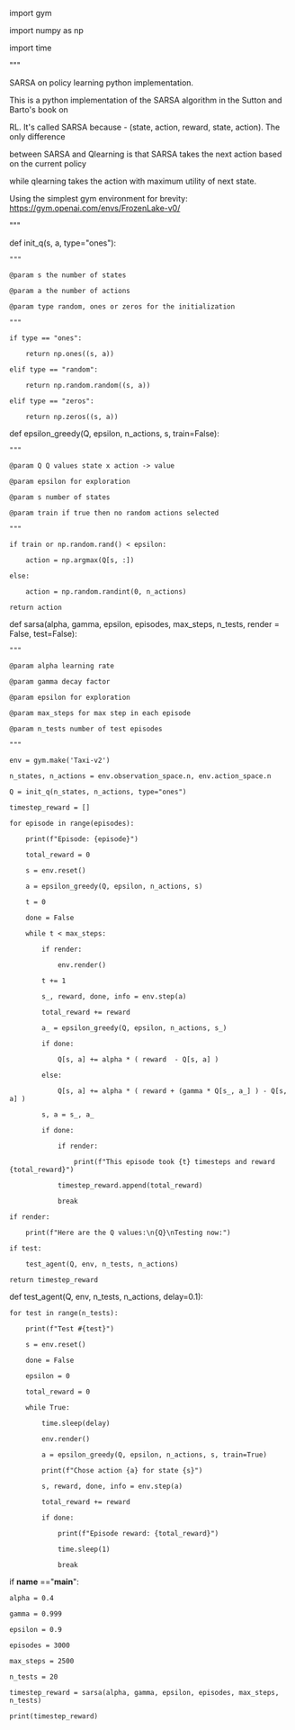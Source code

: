
import gym

import numpy as np

import time



"""

SARSA on policy learning python implementation.

This is a python implementation of the SARSA algorithm in the Sutton and Barto's book on

RL. It's called SARSA because - (state, action, reward, state, action). The only difference

between SARSA and Qlearning is that SARSA takes the next action based on the current policy

while qlearning takes the action with maximum utility of next state.

Using the simplest gym environment for brevity: https://gym.openai.com/envs/FrozenLake-v0/

"""



def init_q(s, a, type="ones"):

    """

    @param s the number of states

    @param a the number of actions

    @param type random, ones or zeros for the initialization

    """

    if type == "ones":

        return np.ones((s, a))

    elif type == "random":

        return np.random.random((s, a))

    elif type == "zeros":

        return np.zeros((s, a))





def epsilon_greedy(Q, epsilon, n_actions, s, train=False):

    """

    @param Q Q values state x action -> value

    @param epsilon for exploration

    @param s number of states

    @param train if true then no random actions selected

    """

    if train or np.random.rand() < epsilon:

        action = np.argmax(Q[s, :])

    else:

        action = np.random.randint(0, n_actions)

    return action



def sarsa(alpha, gamma, epsilon, episodes, max_steps, n_tests, render = False, test=False):

    """

    @param alpha learning rate

    @param gamma decay factor

    @param epsilon for exploration

    @param max_steps for max step in each episode

    @param n_tests number of test episodes

    """

    env = gym.make('Taxi-v2')

    n_states, n_actions = env.observation_space.n, env.action_space.n

    Q = init_q(n_states, n_actions, type="ones")

    timestep_reward = []

    for episode in range(episodes):

        print(f"Episode: {episode}")

        total_reward = 0

        s = env.reset()

        a = epsilon_greedy(Q, epsilon, n_actions, s)

        t = 0

        done = False

        while t < max_steps:

            if render:

                env.render()

            t += 1

            s_, reward, done, info = env.step(a)

            total_reward += reward

            a_ = epsilon_greedy(Q, epsilon, n_actions, s_)

            if done:

                Q[s, a] += alpha * ( reward  - Q[s, a] )

            else:

                Q[s, a] += alpha * ( reward + (gamma * Q[s_, a_] ) - Q[s, a] )

            s, a = s_, a_

            if done:

                if render:

                    print(f"This episode took {t} timesteps and reward {total_reward}")

                timestep_reward.append(total_reward)

                break

    if render:

        print(f"Here are the Q values:\n{Q}\nTesting now:")

    if test:

        test_agent(Q, env, n_tests, n_actions)

    return timestep_reward



def test_agent(Q, env, n_tests, n_actions, delay=0.1):

    for test in range(n_tests):

        print(f"Test #{test}")

        s = env.reset()

        done = False

        epsilon = 0

        total_reward = 0

        while True:

            time.sleep(delay)

            env.render()

            a = epsilon_greedy(Q, epsilon, n_actions, s, train=True)

            print(f"Chose action {a} for state {s}")

            s, reward, done, info = env.step(a)

            total_reward += reward

            if done:

                print(f"Episode reward: {total_reward}")

                time.sleep(1)

                break





if __name__ =="__main__":

    alpha = 0.4

    gamma = 0.999

    epsilon = 0.9

    episodes = 3000

    max_steps = 2500

    n_tests = 20

    timestep_reward = sarsa(alpha, gamma, epsilon, episodes, max_steps, n_tests)

    print(timestep_reward)
